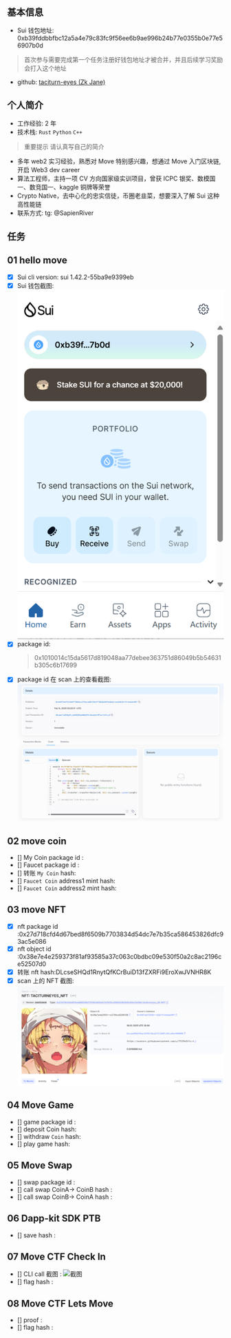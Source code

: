 ## 基本信息

- Sui 钱包地址: 0xb39fddbbfbc12a5a4e79c83fc9f56ee6b9ae996b24b77e0355b0e77e56907b0d

> 首次参与需要完成第一个任务注册好钱包地址才被合并，并且后续学习奖励会打入这个地址

- github: [taciturn-eyes (Zk Jane)](https://github.com/taciturn-eyes)

## 个人简介

- 工作经验: 2 年
- 技术栈: `Rust` `Python` `C++`

> 重要提示 请认真写自己的简介

- 多年 web2 实习经验，熟悉对 Move 特别感兴趣，想通过 Move 入门区块链,开启 Web3 dev career
- 算法工程师，主持一项 CV 方向国家级实训项目，曾获 ICPC 银奖、数模国一、数竞国一、kaggle 铜牌等荣誉
- Crypto Native，去中心化的忠实信徒，币圈老韭菜，想要深入了解 Sui 这种高性能链
- 联系方式: tg: @SapienRiver

## 任务

## 01 hello move

- [x] Sui cli version: sui 1.42.2-55ba9e9399eb
- [x] Sui 钱包截图: ![Sui钱包截图](./images/wallet.png)
- [x] package id:
  > 0x1010014c15da5617d819048aa77debee363751d86049b5b54631b305c6b17699
- [x] package id 在 scan 上的查看截图:![Scan截图](./images/hellomove.png)

## 02 move coin

- [] My Coin package id :
- [] Faucet package id :
- [] 转账 `My Coin` hash:
- [] `Faucet Coin` address1 mint hash:
- [] `Faucet Coin` address2 mint hash:

## 03 move NFT

- [x] nft package id :0x27d718cfd4d67bed8f6509b7703834d54dc7e7b35ca586453826dfc93ac5e086
- [x] nft object id :0x38e7e4e259373f81af93585a37c063c0bdbc09e530f50a2c8ac2196ce52507d0
- [x] 转账 nft hash:DLcseSHQd1RnytQfKCrBuiD13fZXRFi9EroXwJVNHR8K
- [x] scan 上的 NFT 截图:![Scan截图](./images/NFT.png)

## 04 Move Game

- [] game package id :
- [] deposit Coin hash:
- [] withdraw `Coin` hash:
- [] play game hash:

## 05 Move Swap

- [] swap package id :
- [] call swap CoinA-> CoinB hash :
- [] call swap CoinB-> CoinA hash :

## 06 Dapp-kit SDK PTB

- [] save hash :

## 07 Move CTF Check In

- [] CLI call 截图 : ![截图](./images/你的图片地址)
- [] flag hash :

## 08 Move CTF Lets Move

- [] proof :
- [] flag hash :
